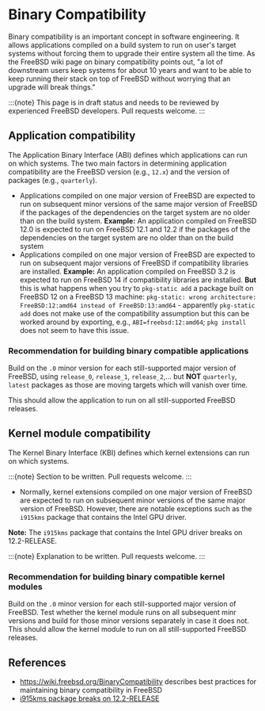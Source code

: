  # Binary Compatibility
 
Binary compatibility is an important concept in software engineering. It allows applications compiled on a build system to run on user's target systems without forcing them to upgrade their entire system all the time. As the FreeBSD wiki page on binary compatibility points out, "a lot of downstream users keep systems for about 10 years and want to be able to keep running their stack on top of FreeBSD without worrying that an upgrade will break things."

:::{note}
This page is in draft status and needs to be reviewed by experienced FreeBSD developers. Pull requests welcome.
:::

## Application compatibility

The Application Binary Interface (ABI) defines which applications can run on which systems. The two main factors in determining application compatibility are the FreeBSD version (e.g., `12.x`) and the version of packages (e.g., `quarterly`).

* Applications compiled on one major version of FreeBSD are expected to run on subsequent minor versions of the same major version of FreeBSD if the packages of the dependencies on the target system are no older than on the build system. __Example:__ An application compiled on FreeBSD 12.0 is expected to run on FreeBSD 12.1 and 12.2 if the packages of the dependencies on the target system are no older than on the build system 
* Applications compiled on one major version of FreeBSD are expected to run on subsequent major versions of FreeBSD if compatibility libraries are installed. __Example:__ An application compiled on FreeBSD 3.2 is expected to run on FreeBSD 14 if compatibility libraries are installed. __But__ this is what happens when you try to `pkg-static add` a package built on FreeBSD 12 on a FreeBSD 13 machine: `pkg-static: wrong architecture: FreeBSD:12:amd64 instead of FreeBSD:13:amd64` - apparently `pkg-static add` does not make use of the compatibility assumption but this can be worked around by exporting, e.g., `ABI=freebsd:12:amd64`; `pkg install` does not seem to have this issue.
 
 
### Recommendation for building binary compatible applications

Build on the `.0` minor version for each still-supported major version of FreeBSD, using `release_0`, `release_1`, `release_2`,... but __NOT__ `quarterly`, `latest` packages as those are moving targets which will vanish over time.

This should allow the application to run on all still-supported FreeBSD releases.
 
## Kernel module compatibility

The Kernel Binary Interface (KBI) defines which kernel extensions can run on which systems.
 
:::{note}
Section to be written. Pull requests welcome.
:::
  
* Normally, kernel extensions compiled on one major version of FreeBSD are expected to run on subsequent minor versions of the same major version of FreeBSD. However, there are notable exceptions such as the `i915kms` package that contains the Intel GPU driver.

__Note:__ The `i915kms` package that contains the Intel GPU driver breaks on 12.2-RELEASE.
 
:::{note}
Explanation to be written. Pull requests welcome.
:::

### Recommendation for building binary compatible kernel modules

Build on the `.0` minor version for each still-supported major version of FreeBSD. Test whether the kernel module runs on all subsequent minr versions and build for those minor versions separately in case it does not. This should allow the kernel module to run on all still-supported FreeBSD releases.

 
## References

* <https://wiki.freebsd.org/BinaryCompatibility> describes best practices for maintaining binary compatibility in FreeBSD
* [i915kms package breaks on 12.2-RELEASE](https://forums.freebsd.org/threads/i915kms-package-breaks-on-12-2-release-workaround-build-from-ports.77501/)
